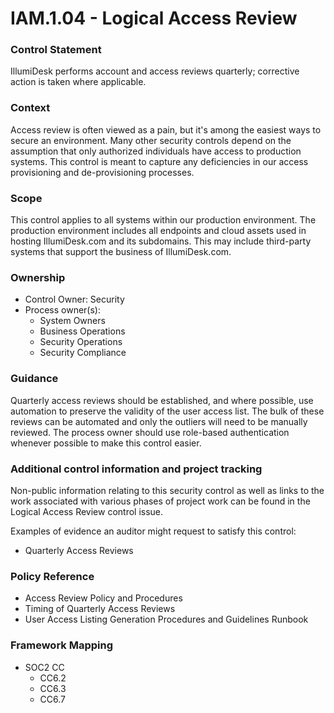 # IAM.1.04 - Logical Access Review



### Control Statement

IllumiDesk performs account and access reviews quarterly; corrective action is taken where applicable.

###  Context

Access review is often viewed as a pain, but it's among the easiest ways to secure an environment. Many other security controls depend on the assumption that only authorized individuals have access to production systems. This control is meant to capture any deficiencies in our access provisioning and de-provisioning processes.

###  Scope

This control applies to all systems within our production environment. The production environment includes all endpoints and cloud assets used in hosting IllumiDesk.com and its subdomains. This may include third-party systems that support the business of IllumiDesk.com.

###  Ownership

* Control Owner: Security
* Process owner\(s\):
  * System Owners
  * Business Operations
  * Security Operations
  * Security Compliance

###  Guidance

Quarterly access reviews should be established, and where possible, use automation to preserve the validity of the user access list. The bulk of these reviews can be automated and only the outliers will need to be manually reviewed. The process owner should use role-based authentication whenever possible to make this control easier.

###  Additional control information and project tracking

Non-public information relating to this security control as well as links to the work associated with various phases of project work can be found in the Logical Access Review control issue.

Examples of evidence an auditor might request to satisfy this control:

* Quarterly Access Reviews

###  Policy Reference

* Access Review Policy and Procedures
* Timing of Quarterly Access Reviews
* User Access Listing Generation Procedures and Guidelines Runbook

###  Framework Mapping

* SOC2 CC
  * CC6.2
  * CC6.3
  * CC6.7

